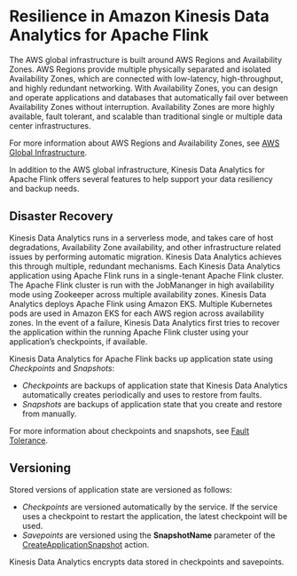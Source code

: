 # Resilience in Amazon Kinesis Data Analytics for Apache Flink<a name="disaster-recovery-resiliency"></a>

The AWS global infrastructure is built around AWS Regions and Availability Zones\. AWS Regions provide multiple physically separated and isolated Availability Zones, which are connected with low\-latency, high\-throughput, and highly redundant networking\. With Availability Zones, you can design and operate applications and databases that automatically fail over between Availability Zones without interruption\. Availability Zones are more highly available, fault tolerant, and scalable than traditional single or multiple data center infrastructures\. 

For more information about AWS Regions and Availability Zones, see [AWS Global Infrastructure](https://aws.amazon.com/about-aws/global-infrastructure/)\.

In addition to the AWS global infrastructure, Kinesis Data Analytics for Apache Flink offers several features to help support your data resiliency and backup needs\.

## Disaster Recovery<a name="disaster-recovery"></a>

Kinesis Data Analytics runs in a serverless mode, and takes care of host degradations, Availability Zone availability, and other infrastructure related issues by performing automatic migration\. Kinesis Data Analytics achieves this through multiple, redundant mechanisms\. Each Kinesis Data Analytics application using Apache Flink runs in a single\-tenant Apache Flink cluster\. The Apache Flink cluster is run with the JobMananger in high availability mode using Zookeeper across multiple availability zones\. Kinesis Data Analytics deploys Apache Flink using Amazon EKS\. Multiple Kubernetes pods are used in Amazon EKS for each AWS region across availability zones\. In the event of a failure, Kinesis Data Analytics first tries to recover the application within the running Apache Flink cluster using your application’s checkpoints, if available\.

Kinesis Data Analytics for Apache Flink backs up application state using *Checkpoints* and *Snapshots*:
+ *Checkpoints* are backups of application state that Kinesis Data Analytics automatically creates periodically and uses to restore from faults\.
+ *Snapshots* are backups of application state that you create and restore from manually\.

For more information about checkpoints and snapshots, see [Fault Tolerance](how-fault.md)\.

## Versioning<a name="versioning"></a>

Stored versions of application state are versioned as follows:
+ *Checkpoints* are versioned automatically by the service\. If the service uses a checkpoint to restart the application, the latest checkpoint will be used\. 
+ *Savepoints* are versioned using the **SnapshotName** parameter of the [CreateApplicationSnapshot](https://docs.aws.amazon.com/kinesisanalytics/latest/apiv2/API_CreateApplicationSnapshot.html) action\.

Kinesis Data Analytics encrypts data stored in checkpoints and savepoints\.